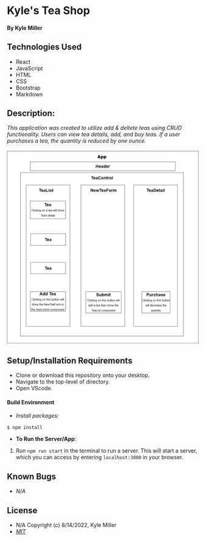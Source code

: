 # Kyle's Tea Shop

#### By Kyle Miller

## Technologies Used
* React
* JavaScript 
* HTML
* CSS
* Bootstrap
* Markdown

## Description:
_This application was created to utilize add & deltete teas using CRUD functionality. Users can view tea details, add, and buy teas. If a user purchases a tea, the quantity is reduced by one ounce._

![tea-shop](src/img/tea-shop.png)

## Setup/Installation Requirements

* Clone or download this repository onto your desktop.
* Navigate to the top-level of directory.
* Open VScode.

#### Build Environment
* _Install packages:_
```
$ npm install
```

* **To Run the Server/App**:  
1. Run `npm run start` in the terminal to run a server. This will start a server, which you can access by entering `localhost:3000` in your browser.

## Known Bugs

- _N/A_

## License

- N/A Copyright (c) 8/14/2022, Kyle Miller
- _[MIT](https://opensource.org/licenses/MIT)_